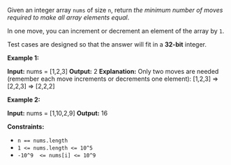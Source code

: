 
Given an integer array  `nums`  of size  `n`, return  _the minimum number of moves required to make all array elements equal_.

In one move, you can increment or decrement an element of the array by  `1`.

Test cases are designed so that the answer will fit in a  **32-bit**  integer.

**Example 1:**

**Input:** nums = [1,2,3]
**Output:** 2
**Explanation:**
Only two moves are needed (remember each move increments or decrements one element):
[1,2,3]  =>  [2,2,3]  =>  [2,2,2]

**Example 2:**

**Input:** nums = [1,10,2,9]
**Output:** 16

**Constraints:**

-   `n == nums.length`
-   `1 <= nums.length <= 10^5`
-   `-10^9  <= nums[i] <= 10^9`